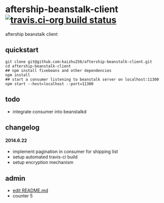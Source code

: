 aftership-beanstalk-client [![travis.ci-org build status](https://api.travis-ci.org/kaizhu256/aftership-beanstalk-client.svg?branch=unstable)](https://travis-ci.org/kaizhu256/aftership-beanstalk-client?branch=unstable)
==========================
aftership beanstalk client

## quickstart
```
git clone git@github.com:kaizhu256/aftership-beanstalk-client.git
cd aftership-beanstalk-client
## npm install fivebeans and other dependencies
npm install
## start a consumer listening to beanstalk server on localhost:11300
npm start --host=localhost --port=11300
```

## todo
- integrate consumer into beanstalkd

## changelog
#### 2014.6.22
- implement pagination in consumer for shipping list
- setup automated travis-ci build
- setup encryption mechanism

## admin
- [edit README.md](https://github.com/kaizhu256/aftership-beanstalk-client/edit/unstable/README.md)
- counter 5

